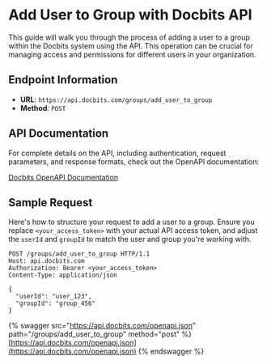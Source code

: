 # Add User to Group with Docbits API

This guide will walk you through the process of adding a user to a group within the Docbits system using the API. This operation can be crucial for managing access and permissions for different users in your organization.

## Endpoint Information

- **URL**: `https://api.docbits.com/groups/add_user_to_group`
- **Method**: `POST`

## API Documentation

For complete details on the API, including authentication, request parameters, and response formats, check out the OpenAPI documentation:

[Docbits OpenAPI Documentation](https://api.docbits.com/openapi.json)

## Sample Request

Here's how to structure your request to add a user to a group. Ensure you replace `<your_access_token>` with your actual API access token, and adjust the `userId` and `groupId` to match the user and group you're working with.

```http
POST /groups/add_user_to_group HTTP/1.1
Host: api.docbits.com
Authorization: Bearer <your_access_token>
Content-Type: application/json

{
  "userId": "user_123",
  "groupId": "group_456"
}
```



{% swagger src="https://api.docbits.com/openapi.json" path="/groups/add_user_to_group" method="post" %}
[https://api.docbits.com/openapi.json](https://api.docbits.com/openapi.json)
{% endswagger %}
